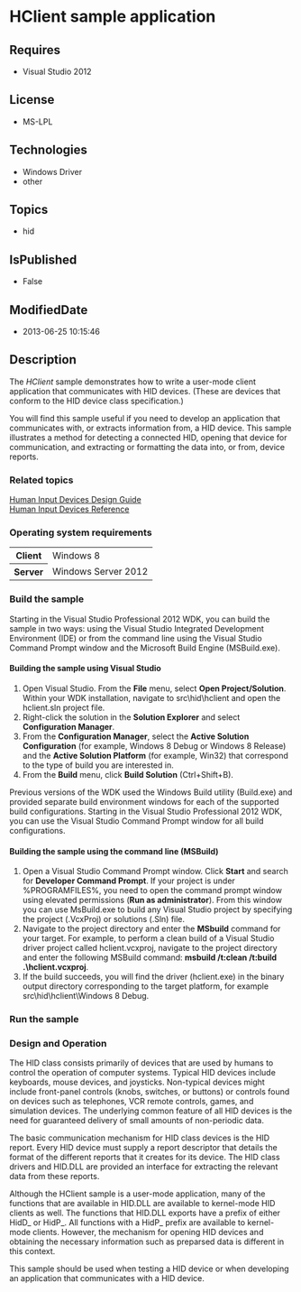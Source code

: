 # HClient sample application
## Requires
* Visual Studio 2012
## License
* MS-LPL
## Technologies
* Windows Driver
* other
## Topics
* hid
## IsPublished
* False
## ModifiedDate
* 2013-06-25 10:15:46
## Description

<div id="mainSection">
<p>The <i>HClient</i> sample demonstrates how to write a user-mode client application that communicates with HID devices. (These are devices that conform to the HID device class specification.)
</p>
<p>You will find this sample useful if you need to develop an application that communicates with, or extracts information from, a HID device. This sample illustrates a method for detecting a connected HID, opening that device for communication, and extracting
 or formatting the data into, or from, device reports.</p>
<h3><a id="related_topics"></a>Related topics</h3>
<dl><dt><a href="http://msdn.microsoft.com/en-us/library/windows/hardware/ff539952">Human Input Devices Design Guide</a>
</dt><dt><a href="http://msdn.microsoft.com/en-us/library/windows/hardware/ff539956">Human Input Devices Reference</a>
</dt></dl>
<h3>Operating system requirements</h3>
<table>
<tbody>
<tr>
<th>Client</th>
<td><dt>Windows&nbsp;8 </dt></td>
</tr>
<tr>
<th>Server</th>
<td><dt>Windows Server&nbsp;2012 </dt></td>
</tr>
</tbody>
</table>
<h3>Build the sample</h3>
<p>Starting in the Visual Studio Professional&nbsp;2012 WDK, you can build the sample in two ways: using the Visual Studio Integrated Development Environment (IDE) or from the command line using the Visual Studio Command Prompt window and the Microsoft Build Engine
 (MSBuild.exe).</p>
<h4><a id="Building_the_sample_using_Visual_Studio"></a><a id="building_the_sample_using_visual_studio"></a><a id="BUILDING_THE_SAMPLE_USING_VISUAL_STUDIO"></a>Building the sample using Visual Studio</h4>
<ol>
<li>Open Visual Studio. From the <b>File</b> menu, select <b>Open Project/Solution</b>. Within your WDK installation, navigate to src\hid\hclient and open the hclient.sln project file.
</li><li>Right-click the solution in the <b>Solution Explorer</b> and select <b>Configuration Manager</b>.
</li><li>From the <b>Configuration Manager</b>, select the <b>Active Solution Configuration</b> (for example, Windows&nbsp;8 Debug or Windows&nbsp;8 Release) and the
<b>Active Solution Platform</b> (for example, Win32) that correspond to the type of build you are interested in.
</li><li>From the <b>Build</b> menu, click <b>Build Solution</b> (Ctrl&#43;Shift&#43;B). </li></ol>
<p>Previous versions of the WDK used the Windows Build utility (Build.exe) and provided separate build environment windows for each of the supported build configurations. Starting in the Visual Studio Professional&nbsp;2012 WDK, you can use the Visual Studio Command
 Prompt window for all build configurations.</p>
<h4><a id="Building_the_sample_using_the_command_line__MSBuild_"></a><a id="building_the_sample_using_the_command_line__msbuild_"></a><a id="BUILDING_THE_SAMPLE_USING_THE_COMMAND_LINE__MSBUILD_"></a>Building the sample using the command line (MSBuild)</h4>
<ol>
<li>Open a Visual Studio Command Prompt window. Click <b>Start</b> and search for
<b>Developer Command Prompt</b>. If your project is under %PROGRAMFILES%, you need to open the command prompt window using elevated permissions (<b>Run as administrator</b>). From this window you can use MsBuild.exe to build any Visual Studio project by specifying
 the project (.VcxProj) or solutions (.Sln) file. </li><li>Navigate to the project directory and enter the <b>MSbuild</b> command for your target. For example, to perform a clean build of a Visual Studio driver project called hclient.vcxproj, navigate to the project directory and enter the following MSBuild command:
<b>msbuild /t:clean /t:build .\hclient.vcxproj</b>. </li><li>If the build succeeds, you will find the driver (hclient.exe) in the binary output directory corresponding to the target platform, for example src\hid\hclient\Windows&nbsp;8 Debug.
</li></ol>
<h3>Run the sample</h3>
<h3><a id="Design_and_Operation"></a><a id="design_and_operation"></a><a id="DESIGN_AND_OPERATION"></a>Design and Operation</h3>
<p>The HID class consists primarily of devices that are used by humans to control the operation of computer systems. Typical HID devices include keyboards, mouse devices, and joysticks. Non-typical devices might include front-panel controls (knobs, switches,
 or buttons) or controls found on devices such as telephones, VCR remote controls, games, and simulation devices. The underlying common feature of all HID devices is the need for guaranteed delivery of small amounts of non-periodic data.</p>
<p>The basic communication mechanism for HID class devices is the HID report. Every HID device must supply a report descriptor that details the format of the different reports that it creates for its device. The HID class drivers and HID.DLL are provided an
 interface for extracting the relevant data from these reports.</p>
<p>Although the HClient sample is a user-mode application, many of the functions that are available in HID.DLL are available to kernel-mode HID clients as well. The functions that HID.DLL exports have a prefix of either HidD_ or HidP_. All functions with a
 HidP_ prefix are available to kernel-mode clients. However, the mechanism for opening HID devices and obtaining the necessary information such as preparsed data is different in this context.</p>
<p>This sample should be used when testing a HID device or when developing an application that communicates with a HID device.
</p>
</div>
